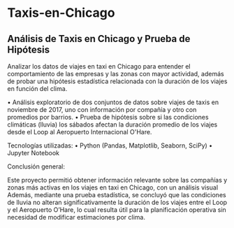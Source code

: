 # Taxis-en-Chicago

## Análisis de Taxis en Chicago y Prueba de Hipótesis

Analizar los datos de viajes en taxi en Chicago para entender el comportamiento de las empresas y las zonas con mayor actividad, además de probar una hipótesis estadística relacionada con la duración de los viajes en función del clima.


•	Análisis exploratorio de dos conjuntos de datos sobre viajes de taxis en noviembre de 2017, uno con información por compañía y otro con promedios por barrios.
•	Prueba de hipótesis sobre si las condiciones climáticas (lluvia) los sábados afectan la duración promedio de los viajes desde el Loop al Aeropuerto Internacional O'Hare.


Tecnologías utilizadas:
•	Python (Pandas, Matplotlib, Seaborn, SciPy)
•	Jupyter Notebook

Conclusión general:

Este proyecto permitió obtener información relevante sobre las compañías y zonas más activas en los viajes en taxi en Chicago, con un análisis visual  Además, mediante una prueba estadística, se concluyó que las condiciones de lluvia no alteran significativamente la duración de los viajes entre el Loop y el Aeropuerto O’Hare, lo cual resulta útil para la planificación operativa sin necesidad de modificar estimaciones por clima.

